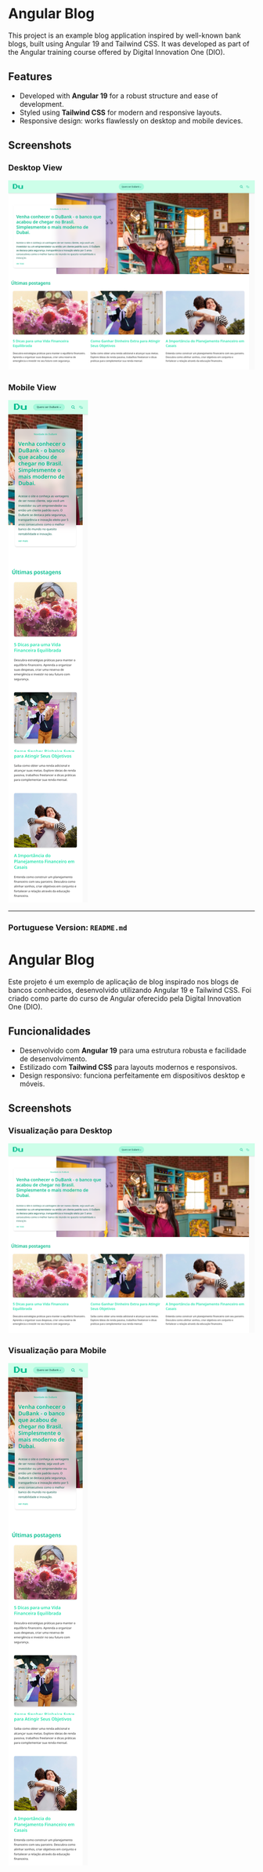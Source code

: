 # Angular Blog

This project is an example blog application inspired by well-known bank blogs, built using Angular 19 and Tailwind CSS. It was developed as part of the Angular training course offered by Digital Innovation One (DIO).

## Features

- Developed with **Angular 19** for a robust structure and ease of development.
- Styled using **Tailwind CSS** for modern and responsive layouts.
- Responsive design: works flawlessly on desktop and mobile devices.

## Screenshots

### Desktop View

![Desktop Design](./data/angular-blog-desktop.png)

### Mobile View

![Mobile Design](./data/angular-blog-mobile.png)

---

### Portuguese Version: `README.md`

# Angular Blog

Este projeto é um exemplo de aplicação de blog inspirado nos blogs de bancos conhecidos, desenvolvido utilizando Angular 19 e Tailwind CSS. Foi criado como parte do curso de Angular oferecido pela Digital Innovation One (DIO).

## Funcionalidades

- Desenvolvido com **Angular 19** para uma estrutura robusta e facilidade de desenvolvimento.
- Estilizado com **Tailwind CSS** para layouts modernos e responsivos.
- Design responsivo: funciona perfeitamente em dispositivos desktop e móveis.

## Screenshots

### Visualização para Desktop

![Design para Desktop](./data/angular-blog-desktop.png)

### Visualização para Mobile

![Design para Mobile](./data/angular-blog-mobile.png)
